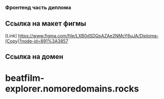 ### Фронтенд часть диплома

## Ссылка на макет фигмы 
[Link] https://www.figma.com/file/LXB0dSDQsAZAe2NMcY6uJA/Diploma-(Copy)?node-id=891%3A3857

## Ссылка на домен
# beatfilm-explorer.nomoredomains.rocks